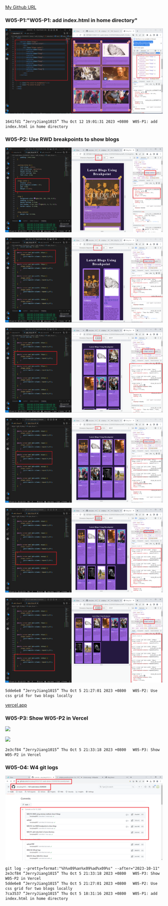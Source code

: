 [My Github URL](https://github.com/JerryJiang1015/1121-sweb-demo-212410210.git)

### W05-P1:"W05-P1: add index.html in home directory"

![](W05-p1-1.png)

```
1641fd1 “JerryJiang1015” Thu Oct 12 19:01:31 2023 +0800  W05-P1: add index.html in home directory
```

### W05-P2: Use RWD breakpoints to show blogs

![](W05-p2-1.png)

![](W05-p2-2.png)

![](W05-p2-3.png)

![](W05-p2-4.png)

![](W05-p2-5.png)

![](W05-p2-6.png)

```
5dde6e8 “JerryJiang1015” Thu Oct 5 21:27:01 2023 +0800   W05-P2: Use css grid for two blogs locally
```

[vercel.app](https://1121-sweb-demo-212410210.vercel.app/)

### W05-P3: Show W05-P2 in Vercel

![](W05-p3-1.png)

![](W05-p3-2.png)

```
2e3cf84 “JerryJiang1015” Thu Oct 5 21:33:18 2023 +0800   W05-P3: Show W05-P2 in Vercel
```

### W05-O4: W4 git logs

![](W05-p4.png)

```
git log --pretty=format:"%h%x09%an%x09%ad%x09%s" --after="2023-10-11"
2e3cf84 “JerryJiang1015” Thu Oct 5 21:33:18 2023 +0800   W05-P3: Show W05-P2 in Vercel
5dde6e8 “JerryJiang1015” Thu Oct 5 21:27:01 2023 +0800   W05-P2: Use css grid for two blogs locally
7ca3537 “JerryJiang1015” Thu Oct 5 18:31:16 2023 +0800   W05-P1: add index.html in home directory
```
